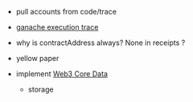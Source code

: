 - pull accounts from code/trace

- [ganache execution trace](https://trufflesuite.com/blog/introducing-ganache-7/#3-support-for-massive-transaction-traces-over-10gb)

- why is contractAddress always? None in receipts ?

- yellow paper

- implement [Web3 Core Data](https://web3py.readthedocs.io/en/stable/overview.html?highlight=account#api)
    - storage

